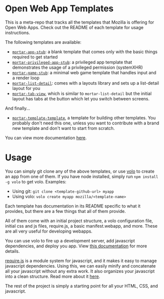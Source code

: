 # Open Web App Templates

This is a meta-repo that tracks all the templates that Mozilla is offering for Open Web Apps. Check out the README of each template for usage instructions.

The following templates are available:

* [`mortar-app-stub`](https://github.com/mozilla/mortar-app-stub): a blank template that comes only with the basic things required to get started
* [`mortar-privileged-app-stub`](https://github.com/mozilla/mortar-privileged-app-stub): a privileged app template that demonstrates the usage of a privileged permission (systemXHR)
* [`mortar-game-stub`](https://github.com/mozilla/mortar-game-stub): a minimal web game template that handles input and a render loop
* [`mortar-list-detail`](https://github.com/mozilla/mortar-list-detail): comes with a layouts library and sets up a list-detail layout for you
* [`mortar-tab-view`](https://github.com/mozilla/mortar-tab-view), which is similar to `mortar-list-detail` but the initial layout has tabs at the button which let you switch between screens.

And finally...

* [`mortar-template-template`](https://github.com/mozilla/mortar-template-template), a template for building other templates. You probably don't need this one, unless you want to contribute with a brand new template and don't want to start from scratch.

You can view more documentation [here](https://developer.mozilla.org/en-US/docs/Apps/App_templates).

# Usage

You can simply git clone any of the above templates, or use [volo](http://volojs.org/) to create an app from one of them. If you have node installed, simply run `npm install -g volo` to get volo. Examples:

* Using git: `git clone <template-github-url> myapp`
* Using volo: `volo create myapp mozilla/<template-name>`

Each template has documentation in its README specific to what it provides, but there are a few things that all of them provide.

All of them come with an initial project structure, a volo configuration file, initial css and js files, require.js, a basic manifest.webapp, and more. These are all very useful for developing webapps.

You can use volo to fire up a development server, add javascript dependencies, and deploy you app. View [this documentation](https://developer.mozilla.org/en-US/docs/Apps/App_templates) for more details.

[require.js](http://requirejs.org/) is a module system for javascript, and it makes it easy to manage javascript dependencies. Using this, we can easily minify and concatenate all your javascript without any extra work. It also organizes your javascript into a clean structure. Read more about it [here](https://developer.mozilla.org/en-US/docs/Apps/App_templates#What_Now.3F).

The rest of the project is simply a starting point for all your HTML, CSS, and javascript.

